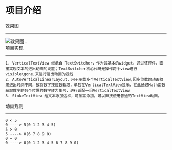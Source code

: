 项目介绍
======
效果图
_____
![](https://github.com/chinahyong/ScrollNumAnim/gif.gif "效果图")
    .    
项目实现
______
    1. VerticalTextView 继承自 TextSwitcher，作为最基本的widget，通过该控件，直接实现文本的进出动画的设置；TextSwitcher核心代码是操作两个view进行visible\gone,来进行进出动画的视线
    2. AutoVerticalLinearLayout，用于承载多个VerticalTextView,因多位数的动画效果进出时间不同，故将数字按位数截取，单独在VerticalTextView显示，在此通过Math函数获取数字的各个位置的数字转为集合，进行适配一组VerticalTextView
    3. StokeTextView 给文本添加边框，可按需添加，可以直接使用普通的TextView动画。

动画规则
______
    0 < 5
    0 ----> 5(0 1 2 3 4 5)
    5 > 0
    5 ----> 0(6 7 8 9 0)
    0 = 0
    0 ----> 0(0 1 2 3 4 5 6 7 8 9 0)
